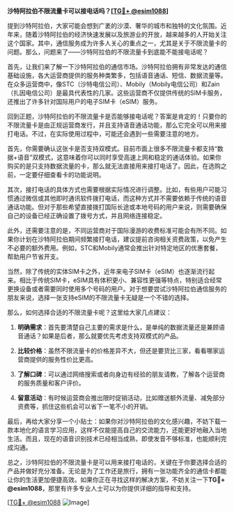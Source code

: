 **沙特阿拉伯不限流量卡可以接电话吗？[[TG💪+ @esim1088](https://t.me/s/esim1088)]**

提到沙特阿拉伯，大家可能会想到广袤的沙漠、奢华的城市和独特的文化氛围。近年来，随着沙特阿拉伯的经济快速发展以及旅游业的开放，越来越多的人开始关注这个国家。其中，通信服务成为许多人关心的重点之一，尤其是关于不限流量卡的问题。那么，问题来了——沙特阿拉伯的不限流量卡到底能不能接电话呢？

首先，让我们来了解一下沙特阿拉伯的通信市场。沙特阿拉伯拥有非常发达的通信基础设施，各大运营商提供的服务种类繁多，包括语音通话、短信、数据流量等。在众多运营商中，像STC（沙特电信公司）、Mobily（Mobily电信公司）和Zain（扎因电信公司）是最具代表性的几家。这些运营商不仅提供传统的SIM卡服务，还推出了许多针对国际用户的电子SIM卡（eSIM）服务。

回到正题，沙特阿拉伯的不限流量卡是否能够接电话呢？答案是肯定的！只要你的不限流量卡是由正规运营商发行，并且支持语音通话功能，那么它完全可以用来接打电话。不过，在实际使用过程中，可能还会遇到一些需要注意的地方。

首先，你需要确认这张卡是否支持双模式。目前市面上很多不限流量卡都支持“数据+语音”双模式，这意味着你可以同时享受高速上网和稳定的通话体验。如果你购买的是只支持数据流量的卡，那么就无法直接用来接打电话了。因此，在选购之前，一定要仔细查看卡的功能说明。

其次，接打电话的具体方式也需要根据实际情况进行调整。比如，有些用户可能习惯通过微信或其他即时通讯软件拨打电话，而这种方式并不需要依赖于传统的语音通话功能。但对于那些希望直接拨打国际长途或本地号码的用户来说，则需要确保自己的设备已经正确设置了拨号方式，并且网络连接稳定。

此外，还需要注意的是，不同运营商对于国际漫游的收费标准可能会有所不同。如果你计划在沙特阿拉伯期间频繁接打电话，建议提前咨询相关资费政策，以免产生不必要的额外费用。例如，STC和Mobily通常会推出针对特定地区的优惠套餐，帮助用户节省开支。

当然，除了传统的实体SIM卡之外，近年来电子SIM卡（eSIM）也逐渐流行起来。相比于传统SIM卡，eSIM具有体积更小、兼容性更强等特点，特别适合经常更换设备或者需要同时使用多个号码的用户。对于想要尝试沙特阿拉伯通信服务的朋友来说，选择一张支持eSIM的不限流量卡无疑是一个不错的选择。

那么，如何选择合适的不限流量卡呢？这里给大家几点建议：

1. **明确需求**：首先要清楚自己主要的需求是什么，是单纯的数据流量还是兼顾语音通话？如果是后者，那么就要优先考虑支持双模式的产品。

2. **比较价格**：虽然不限流量卡的价格差异不大，但还是要货比三家，看看哪家运营商提供的服务性价比更高。

3. **了解口碑**：可以通过网络搜索或者向身边有经验的朋友请教，了解各个运营商的服务质量和客户评价。

4. **留意活动**：有时候运营商会推出限时促销活动，比如赠送额外流量、减免部分资费等，抓住这些机会可以省下一笔不小的开销。

最后，再给大家分享一个小贴士：如果你对沙特阿拉伯的文化感兴趣，不妨下载一款本地化的语言学习应用，这样不仅能提高自己的交流能力，还能更好地融入当地生活。而且，现在的语音识别技术已经相当成熟，即使发音不够标准，也能顺利完成沟通。

总之，沙特阿拉伯的不限流量卡是可以用来接打电话的，关键在于你要选择合适的产品并做好充分准备。无论是为了工作还是旅行，拥有一张功能齐全的通信卡都能让你的生活更加便捷高效。如果你正在寻找这样的解决方案，不妨关注一下**TG💪+ @esim1088**，那里有许多专业人士可以为你提供详细的指导和支持。

[[TG💪+ @esim1088](https://t.me/s/esim1088) ![Image](https://i.postimg.cc/4NQfJmqS/Snipaste-2025-05-13-00-14-12.png)]